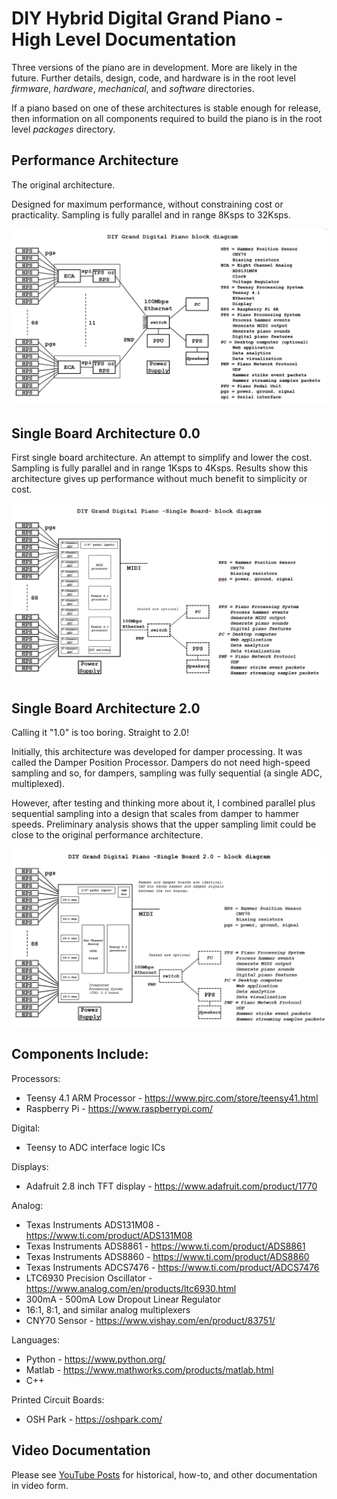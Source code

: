 # DIY Hybrid Digital Grand Piano - High Level Documentation

Three versions of the piano are in development. More are likely in the future. Further details, design, code, and hardware is in the root level *firmware*, *hardware*, *mechanical*, and *software* directories.

If a piano based on one of these architectures is stable enough for release, then information on all components required to build the piano is in the root level *packages* directory.

## Performance Architecture
The original architecture.

Designed for maximum performance, without constraining cost or practicality. Sampling is fully parallel and in range 8Ksps to 32Ksps.

![alt text](block_diagram_performance.png)

## Single Board Architecture 0.0
First single board architecture. An attempt to simplify and lower the cost. Sampling is fully parallel and in range 1Ksps to 4Ksps. Results show this architecture gives up performance without much benefit to simplicity or cost.

![alt text](block_diagram_single_board.png)

## Single Board Architecture 2.0
Calling it "1.0" is too boring. Straight to 2.0!

Initially, this architecture was developed for damper processing. It was called the Damper Position Processor. Dampers do not need high-speed sampling and so, for dampers, sampling was fully sequential (a single ADC, multiplexed).

However, after testing and thinking more about it, I combined parallel plus sequential sampling into a design that scales from damper to hammer speeds. Preliminary analysis shows that the upper sampling limit could be close to the original performance architecture.

![alt text](block_diagram_single_board2.png)

## Components Include:

Processors:
* Teensy 4.1 ARM Processor - https://www.pjrc.com/store/teensy41.html
* Raspberry Pi - https://www.raspberrypi.com/

Digital:
* Teensy to ADC interface logic ICs

Displays:
* Adafruit 2.8 inch TFT display - https://www.adafruit.com/product/1770

Analog:
* Texas Instruments ADS131M08 - https://www.ti.com/product/ADS131M08
* Texas Instruments ADS8861 - https://www.ti.com/product/ADS8861
* Texas Instruments ADS8860 - https://www.ti.com/product/ADS8860
* Texas Instruments ADCS7476 - https://www.ti.com/product/ADCS7476
* LTC6930 Precision Oscillator - https://www.analog.com/en/products/ltc6930.html
* 300mA - 500mA Low Dropout Linear Regulator
* 16:1, 8:1, and similar analog multiplexers
* CNY70 Sensor - https://www.vishay.com/en/product/83751/

Languages:
* Python - https://www.python.org/
* Matlab - https://www.mathworks.com/products/matlab.html
* C++

Printed Circuit Boards:
* OSH Park - https://oshpark.com/

## Video Documentation

Please see [YouTube Posts](video_documentation.md) for historical, how-to, and other documentation in video form.